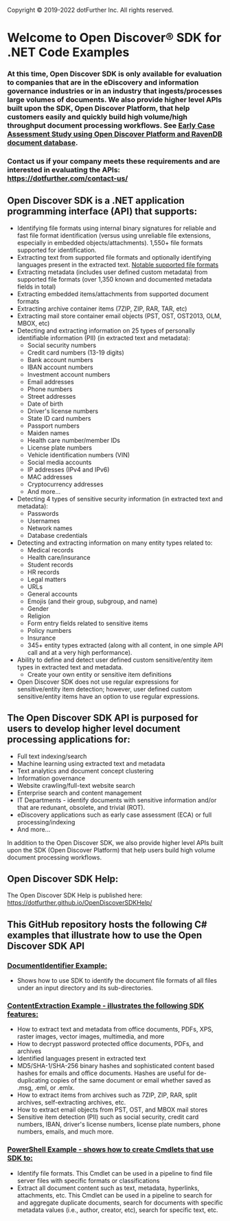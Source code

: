Copyright © 2019-2022 dotFurther Inc. All rights reserved.

# Welcome to Open Discover® SDK for .NET Code Examples
### At this time, Open Discover SDK is only available for evaluation to companies that are in the eDiscovery and information governance industries or in an industry that ingests/processes large volumes of documents. We also provide higher level APIs built upon the SDK, Open Discover Platform, that help customers easily and quickly build high volume/high throughput document processing workflows. See [Early Case Assessment Study using Open Discover Platform and RavenDB document database](https://github.com/dotfurther/OpenDiscoverPlatformCaseStudy).
### Contact us if your company meets these requirements and are interested in evaluating the APIs: https://dotfurther.com/contact-us/

## Open Discover SDK is a .NET application programming interface (API) that supports:
* Identifying file formats using internal binary signatures for reliable and fast file format identification 
  (versus using unreliable file extensions, especially in embedded objects/attachments). 1,550+ file formats 
  supported for identification.
* Extracting text from supported file formats and optionally identifying languages present in the extracted text. [Notable supported file formats](https://dotfurther.com/features/)
* Extracting metadata (includes user defined custom metadata) from supported file formats (over 1,350 known and documented metadata fields in total)
* Extracting embedded items/attachments from supported document formats
* Extracting archive container items (7ZIP, ZIP, RAR, TAR, etc)
* Extracting mail store container email objects (PST, OST, OST2013, OLM, MBOX, etc)
* Detecting and extracting information on 25 types of personally identifiable information (PII) (in extracted text and metadata):
     * Social security numbers
     * Credit card numbers (13-19 digits)
     * Bank account numbers
     * IBAN account numbers
     * Investment account numbers
     * Email addresses
     * Phone numbers
     * Street addresses
     * Date of birth
     * Driver's license numbers
     * State ID card numbers
     * Passport numbers
     * Maiden names
     * Health care number/member IDs
     * License plate numbers
     * Vehicle identification numbers (VIN)
     * Social media accounts
     * IP addresses (IPv4 and IPv6)
     * MAC addresses
     * Cryptocurrency addresses
     * And more...
* Detecting 4 types of sensitive security information (in extracted text and metadata):
     * Passwords
     * Usernames
     * Network names
     * Database credentials
* Detecting and extracting information on many entity types related to:
     * Medical records
     * Health care/insurance
     * Student records
     * HR records
     * Legal matters
     * URLs
     * General accounts
     * Emojis (and their group, subgroup, and name) 
     * Gender
     * Religion
     * Form entry fields related to sensitive items
     * Policy numbers
     * Insurance
     * 345+ entity types extracted (along with all content, in one simple API call and at a very high performance).
* Ability to define and detect user defined custom sensitive/entity item types in extracted text and metadata.
     * Create your own entity or sensitive item definitions
* Open Discover SDK does not use regular expressions for sensitive/entity item detection; however, user defined custom sensitive/entity items have an option to use regular expressions.

## The Open Discover SDK API is purposed for users to develop higher level document processing applications for:
* Full text indexing/search
* Machine learning using extracted text and metadata
* Text analytics and document concept clustering
* Information governance
* Website crawling/full-text website search
* Enterprise search and content management
* IT Departments - identify documents with sensitive information and/or that are redunant, obsolete, and trivial (ROT). 
* eDiscovery applications such as early case assessment (ECA) or full processing/indexing
* And more...

In addition to the Open Discover SDK, we also provide higher level APIs built upon the SDK (Open Discover Platform) that help users build
high volume document processing workflows.

## Open Discover SDK Help:
The Open Discover SDK Help is published here: https://dotfurther.github.io/OpenDiscoverSDKHelp/

## This GitHub repository hosts the following C# examples that illustrate how to use the Open Discover SDK API
### [DocumentIdentifier Example:](./CSharpExamples/DocumentIdentifier/README.md)
   * Shows how to use SDK to identify the document file formats of all files under an input directory and its 
     sub-directories. 
### [ContentExtraction Example - illustrates the following SDK features:](./CSharpExamples/ContentExtraction/README.md)
   * How to extract text and metadata from office documents, PDFs, XPS, raster images, vector images, multimedia, and more
   * How to decrypt password protected office documents, PDFs, and archives
   * Identified languages present in extracted text
   * MD5/SHA-1/SHA-256 binary hashes and sophisticated content based hashes for emails and office documents. Hashes are useful for de-duplicating copies of the same document or email whether saved as .msg, .eml, or .emlx.
   * How to extract items from archives such as 7ZIP, ZIP, RAR, split archives, self-extracting archives, etc.
   * How to extract email objects from PST, OST, and MBOX mail stores
   * Sensitive item detection (PII) such as social security, credit card numbers, IBAN, driver's license numbers, license plate numbers, phone numbers, emails, and much more.
### [PowerShell Example - shows how to create Cmdlets that use SDK to:](./CSharpExamples/PowerShellExample/README.md)
   * Identify file formats. This Cmdlet can be used in a pipeline to find file server files with specific formats or classifications
   * Extract all document content such as text, metadata, hyperlinks, attachments, etc. This Cmdlet can be used in a pipeline to search for and aggregate duplicate documents, search for documents with specific metadata values (i.e., author, creator, etc), search for specific text, etc. 
